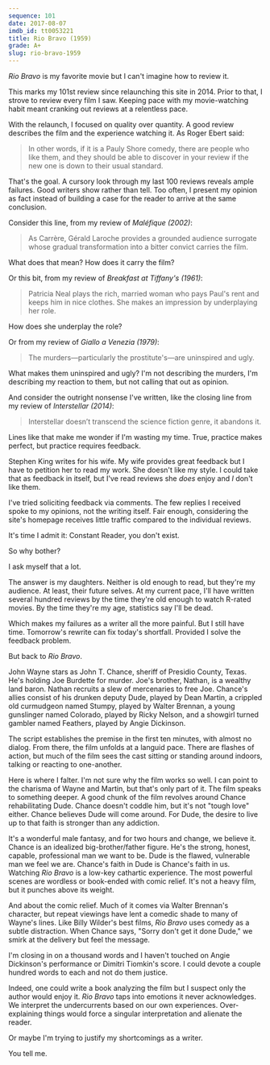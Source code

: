 ```yaml
---
sequence: 101
date: 2017-08-07
imdb_id: tt0053221
title: Rio Bravo (1959)
grade: A+
slug: rio-bravo-1959
---
```


_Rio Bravo_ is my favorite movie but I can't imagine how to review it. 

This marks my 101st review since relaunching this site in 2014. Prior to that, I strove to review every film I saw. Keeping pace with my movie-watching habit meant cranking out reviews at a relentless pace. 

With the relaunch, I focused on quality over quantity. A good review describes the film and the experience watching it. As Roger Ebert said:

> In other words, if it is a Pauly Shore comedy, there are people who like them, and they should be able to discover in your review if the new one is down to their usual standard.

That's the goal. A cursory look through my last 100 reviews reveals ample failures. Good writers show rather than tell. Too often, I present my opinion as fact instead of building a case for the reader to arrive at the same conclusion. 


Consider this line, from my review of _Maléfique (2002)_:

> As Carrère, Gérald Laroche provides a grounded audience surrogate whose gradual transformation into a bitter convict carries the film.

What does that mean? How does it carry the film?

Or this bit, from my review of _Breakfast at Tiffany's (1961)_:

> Patricia Neal plays the rich, married woman who pays Paul's rent and keeps him in nice clothes. She makes an impression by underplaying her role.

How does she underplay the role?

Or from my review of _Giallo a Venezia (1979)_:

> The murders—particularly the prostitute's—are uninspired and ugly.

What makes them uninspired and ugly? I'm not describing the murders, I'm describing my reaction to them, but not calling that out as opinion.

And consider the outright nonsense I've written, like the closing line from my review of _Interstellar (2014)_:

> Interstellar doesn’t transcend the science fiction genre, it abandons it.

Lines like that make me wonder if I'm wasting my time. True, practice makes perfect, but practice requires feedback.

Stephen King writes for his wife. My wife provides great feedback but I have to petition her to read my work. She doesn't like my style. I could take that as feedback in itself, but I've read reviews she _does_ enjoy and _I_ don't like them. 

I've tried soliciting feedback via comments. The few replies I received spoke to my opinions, not the writing itself. Fair enough, considering the site's homepage receives little traffic compared to the individual reviews. 

It's time I admit it: Constant Reader, you don't exist.

So why bother? 

I ask myself that a lot.

The answer is my daughters. Neither is old enough to read, but they're my audience. At least, their future selves. At my current pace, I'll have written several hundred reviews by the time they're old enough to watch R-rated movies. By the time they're my age, statistics say I'll be dead. 

Which makes my failures as a writer all the more painful. But I still have time. Tomorrow's rewrite can fix today's shortfall. Provided I solve the feedback problem. 

But back to _Rio Bravo_.

John Wayne stars as John T. Chance, sheriff of Presidio County, Texas. He's holding Joe Burdette for murder. Joe's brother, Nathan, is a wealthy land baron. Nathan recruits a slew of mercenaries to free Joe. Chance's allies consist of his drunken deputy Dude, played by Dean Martin, a crippled old curmudgeon named Stumpy, played by Walter Brennan, a young gunslinger named Colorado, played by Ricky Nelson, and a showgirl turned gambler named Feathers, played by Angie Dickinson. 

The script establishes the premise in the first ten minutes, with almost no dialog. From there, the film unfolds at a languid pace. There are flashes of action, but much of the film sees the cast sitting or standing around indoors, talking or reacting to one-another.

Here is where I falter. I'm not sure why the film works so well. I can point to the charisma of Wayne and Martin, but that's only part of it. The film speaks to something deeper. A good chunk of the film revolves around Chance rehabilitating Dude. Chance doesn't coddle him, but it's not "tough love" either. Chance believes Dude will come around. For Dude, the desire to live up to that faith is stronger than any addiction.

It's a wonderful male fantasy, and for two hours and change, we believe it. Chance is an idealized big-brother/father figure. He's the strong, honest, capable, professional man we want to be. Dude is the flawed, vulnerable man we feel we are. Chance's faith in Dude is Chance's faith in us. Watching _Rio Bravo_ is a low-key cathartic experience. The most powerful scenes are wordless or book-ended with comic relief. It's not a heavy film, but it punches above its weight.

And about the comic relief. Much of it comes via Walter Brennan's character, but repeat viewings have lent a comedic shade to many of Wayne's lines. Like Billy Wilder's best films, _Rio Bravo_ uses comedy as a subtle distraction. When Chance says, "Sorry don't get it done Dude," we smirk at the delivery but feel the message.

I'm closing in on a thousand words and I haven't touched on Angie Dickinson's performance or Dimitri Tiomkin's score. I could devote a couple hundred words to each and not do them justice.

Indeed, one could write a book analyzing the film but I suspect only the author would enjoy it. _Rio Bravo_ taps into emotions it never acknowledges. We interpret the undercurrents based on our own experiences. Over-explaining things would force a singular interpretation and alienate the reader. 

Or maybe I'm trying to justify my shortcomings as a writer. 

You tell me.
